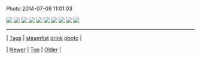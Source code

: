 <!--
title: Photo 2014-07-09 11
date: 2020-06-28T15:27:00.345Z
tags: steamfist, drink, photo
-->


Photo 2014-07-09 11:01:03

![](91243305361-0.jpg)
![](91243305361-1.jpg)
![](91243305361-2.jpg)
![](91243305361-3.jpg)
![](91243305361-4.jpg)
![](91243305361-5.jpg)
![](91243305361-6.jpg)
![](91243305361-7.jpg)
![](91243305361-8.jpg)
![](91243305361-9.jpg)

<!--BOTTOM-POST-NAVIGATION-->
---

| [Tags](tags.md) | [steamfist](tag-steamfist.md) [drink](tag-drink.md) [photo](tag-photo.md) |

| [Newer](91232753513.md) | [Top](index.md) | [Older](91255820394.md) |